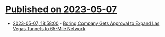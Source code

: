 # [Published on 2023-05-07](index.md)

* [2023-05-07, 18:58:00](https://soylentnews.org/article.pl?sid=23/05/06/0722212&from=rss) - [Boring Company Gets Approval to Expand Las Vegas Tunnels to 65-Mile Network](https://soylentnews.org/article.pl?sid=23/05/06/0722212&from=rss)
